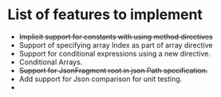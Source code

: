 # List of features to implement

* <del>Implicit support for constants with using method directives</del>  
* Support of specifying array Index as part of array directive
* Support for conditional expressions using a new directive.
* Conditional Arrays.
* <del>Support for JsonFragment root in json Path specification.</del>
* Add support for Json comparison for unit testing.
* 

